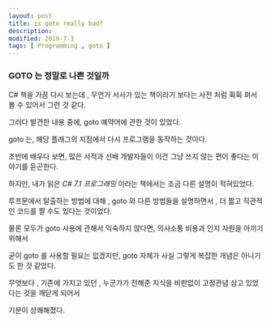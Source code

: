 ```yaml
---
layout: post
title: is goto really bad? 
description: 
modified: 2019-7-3
tags: [ Programming , goto ] 
---
```


### GOTO 는 정말로 나쁜 것일까 

C# 책을 가끔 다시 보는데 , 무언가 서사가 있는 책이라기 보다는 사전 처럼 휙휙 펴서 볼 수 있어서 그런 것 같다. 

그러다 발견한 내용 중에, goto 예약어에 관한 것이 있었다. 

goto 는, 해당 플래그의 지점에서 다시 프로그램을 동작하는 것이다. 

초반에 배우다 보면, 많은 서적과 선배 개발자들이 이건 그냥 쓰지 않는 편이 좋다는 이야기를 듣곤한다. 

하지만, 내가 읽은 _C# 7.1 프로그래밍_ 이라는 책에서는 조금 다른 설명이 적혀있었다. 

루프문에서 탈출하는 방법에 대해 ,  goto 와 다른 방법들을 설명하면서 , 더 짧고 직관적인 코드를 짤 수도 있다는 것이었다. 

물론 모두가 goto 사용에 관해서 익숙하지 않다면, 의사소통 비용과 인지 자원을 아끼기 위해서 

굳이 goto 를 사용할 필요는 없겠지만, goto 자체가 사실 그렇게 복잡한 개념은 아니기도 한 것 같았다.

무엇보다 , 기존에 가지고 있던 , 누군가가 전해준 지식을 비판없이 고정관념 삼고 있었다는 것을 깨닫게 되어서 

기분이 상쾌해졌다. 
